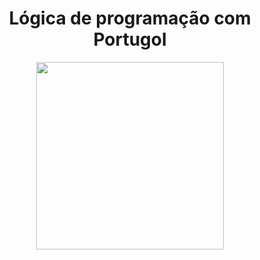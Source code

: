 <h1 align="center">Lógica de programação com Portugol</h1>
<div align="center">
<img src="https://user-images.githubusercontent.com/43679743/210266253-24064bf1-6bd7-4819-9543-b914e072c1c7.png" width="300px" />
</div>
